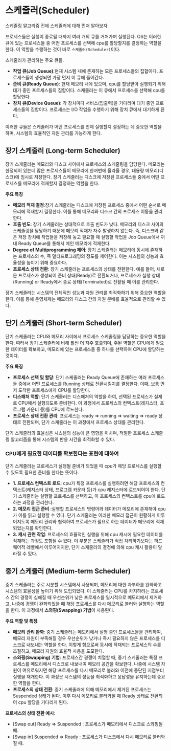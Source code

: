 # 스케줄러(Scheduler)

스케줄링 알고리즘 전에 스케줄러에 대해 먼저 알아보자.

프로세스들은 실행이 종료될 때까지 여러 개의 큐를 거쳐가며 실행된다. OS는 이러한 큐에 있는 프로세스들 중 어떤 프로세스를 선택해 cpu를 할당할지를 결정하는 역할을 한다. 이 역할을 수행하는 것이 바로 `스케줄러(Scheduler)`이다.

스케줄러가 관리하는 주요 큐들.

- **작업 큐(Job Queue)**:현재 시스템 내에 존재하는 모든 프로세스들의 집합이다. 프로세스들이 생성되면 가장 먼저 이 큐에 들어간다.
- **준비 큐(Ready Queue)**: 현재 메모리 내에 있으며, cpu를 할당받아 실행되기 위해 대기 중인 프로세스들의 집합이다. 스케줄러는 이 큐에서 프로세스를 선택해 cpu를 할당한다.
- **장치 큐(Device Queue)**: 각 장치마다 서비스(입출력)을 기다리며 대기 중인 프로세스들의 집합이다. 프로세스는 I/O 작업을 수행하기 위해 장치 큐에서 대기하게 된다.

이러한 큐들은 스케줄러가 어떤 프로세스를 언제 실행할지 결정하는 데 중요한 역할을 하며, 시스템의 효율적인 자원 관리를 가능하게 한다.

## 장기 스케줄러 (Long-term Scheduler)

장기 스케줄러는 메모리와 디스크 사이에서 프로세스의 스케줄링을 담당한다. 메모리는 한정되어 있는데 많은 프로세스들이 메모리에 한꺼번에 올라올 경우, 대용량 메모리(디스크)에 임시로 저장한다. 장기 스케줄러는 디스크에 저장된 프로세스들 중에서 어떤 프로세스를 메모리에 적재할지 결정하는 역할을 한다.

**주요 특징**

- **메모리 적재 결정**:장기 스케줄러는 디스크에 저장된 프로세스 중에서 어떤 순서로 메모리에 적재할지 결정한다. 이를 통해 메모리와 디스크 간의 프로세스 이동을 관리한다.
- **호출 빈도**: 장기 스케줄러는 상대적으로 호출 빈도가 낮다. 메모리와 디스크 사이의 스케줄링을 담당하기 때문에 메모리 적재가 자주 발생하지 않는다. 즉, 디스크와 같은 저장 장치에 작업들을 저장해 놓고 필요할 때 실행할 작업을 Job Queue에서 꺼내 Ready Queue를 통해서 메인 메모리에 적재한다.
- **Degree of Multiprogramming 제어**: 장기 스케줄러는 메모리에 동시에 존재하는 프로세스의 수, 즉 멀티프로그래밍의 정도를 제어한다. 이는 시스템의 성능과 효율성을 높이기 위해 중요하다.
- **프로세스 상태 전환**: 장기 스케줄러는 프로세스의 상태를 전환한다. 예를 들어, 새로운 프로세스가 생성되어 준비 상태(Ready)로 전환되거나, 프로세스가 실행 상태(Running) or Ready에서 종료 상태(Terminated)로 전활될 때 이를 관리한다.

장기 스케줄러는 시스템의 전체적인 성능과 자원 관리를 최적화하기 위해 중요한 역할을 한다. 이를 통해 운영체제는 메모리와 디스크 간의 자원 분배를 효율적으로 관리할 수 있다.

## 단기 스케줄러 (Short-term Scheduler)

단기 스케줄러는 CPU와 메모리 사이에서 프로세스 스케줄링을 담당하는 중요한 역할을 한다. 따라서 장기 스케줄러에 비해 훨씬 더 자주 호출되며, 주된 역할은 CPU에게 필요한 데이터를 확보하고, 메모리에 있는 프로세스들 중 하나를 선택하여 CPU에 할당하는 것이다.

**주요 특징**

- **프로세스 선택 및 할당**: 단기 스케줄러는 Ready Queue에 존재하는 여러 프로세스들 중에서 어떤 프로세스를 Running 상태로 전환시킬지를 결정한다. 이때, 보통 먼저 도착한 프로세스에게 CPU를 할당한다.
- **디스패처 역할**: 단기 스케줄러는 디스패처의 역할을 하여, 선택된 프로세스가 실제로 CPU에서 실행되도록 준비한다. 이 과정에서 프로세스의 컨텍스트(레지스터, 프로그램 카운터 등)를 CPU에 로드한다.
- **프로세스 상태 전환 관리**: 프로세스는 ready => running => waiting => ready 상태로 전환되며, 단기 스케줄러는 이 과정에서 프로세스 상태를 관리한다.

단기 스케줄러의 효율성은 시스템의 성능에 큰 영향을 미치며, 적절한 프로세스 스케줄링 알고리즘을 통해 시스템의 반응 시간을 최적화할 수 있다.

### CPU에게 필요한 데이터를 확보한다는 표현에 대하여

단기 스케줄러는 프로세스가 실행될 준비가 되었을 때 cpu가 해당 프로세스를 실행할 수 있도록 필요한 준비를 한다는 뜻이다.

- **1. 프로세스 컨텍스트 로드**: cpu가 특정 프로세스를 실행하려면 해당 프로세스의 컨텍스트(레지스터 상태, 프로그램 카운터 등)가 cpu 레지스터에 로드되어야 한다. 단기 스케줄러는 실행할 프로세스를 선택하고, 이 프로세스의 컨텍스트를 cpu에 로드하는 과정을 관리한다.
- **2. 메모리 접근 준비** :실행할 프로세스의 명령어와 데이터가 메모리에 존재해야 cpu가 이를 읽고 실행할 수 있다. 단기 스케줄러는 이러한 메모리 접근이 원활하게 이루어지도록 메모리 관리와 협력하여 프로세스가 필요로 하는 데이터가 메모리에 적재되었는지를 확인한다.
- **3. 캐시 관련 작업**: 프로세스의 효율적인 실행을 위해 cpu 캐시에 필요한 데이터를 적재하는 과정도 포함될 수 있다. 이 부분은 스케줄러가 직접 처리하기보다는 하드웨어적 레벨에서 이루어지지만, 단기 스케줄러의 결정에 의해 cpu 캐시 활용이 달라질 수 있다.

## 중기 스케줄러 (Medium-term Scheduler)

중기 스케줄러는 주로 시분할 시스템에서 사용되며, 메모리에 대한 과부하를 완화하고 시스템의 효율성을 높이기 위해 도입되었다. 이 스케줄러는 CPU를 차지하려는 프로세스 간의 경쟁이 심해질 때 우선순위가 낮은 프로세스를 일시적으로 메모리에서 제거하고, 나중에 경쟁이 완화되었을 때 해당 프로세스를 다시 메모리로 불러와 실행하는 역할을 한다. 이 과정에서 **스와핑(Swapping) 기법**이 사용된다.

**주요 역할 및 특징**:

- **메모리 관리 완화**: 중기 스케줄러는 메모리에서 실행 중인 프로세스들을 관리하여, 메모리 자원이 부족해질 경우 우선순위가 낮거나 즉시 필요하지 않은 프로세스를 디스크로 내보내는 역할을 한다. 이렇게 함으로써 동시에 적재되는 프로세스의 수를 조절하고, 메모리 자원의 효율적 사용을 도모한다.
- **스와핑(Swapping) 기법**: 프로세스간 경쟁이 치열할 때, 중기 스케줄러는 특정 프로세스를 메모리에서 디스크로 내보내여 메모리 공간을 확보한다. 나중에 시스템 자원이 여유로워지면 해당 프로세스를 다시 메모리로 불러와 이전에 중단된 지점부터 실행을 재개한다. 이 과정은 시스템의 성능을 최적화하고 응답성을 유지하는데 중요한 역할을 한다.
- **프로세스의 상태 전환**: 중기 스케줄러에 의해 메모리에서 제거된 프로세스는 Suspended 상태가 된다. 이후 다시 메모리로 불러와질 때 Ready 상태로 전환되어 cpu 할당을 기다리게 된다.

**프로세스의 상태 전환 예시**:

- [Swap out] Ready => Suspended : 프로세스가 메모리에서 디스크로 스와핑될 때.
- [Swap in] Suspended => Ready : 프로세스가 디스크에서 다시 메모리로 불러와질 때.
